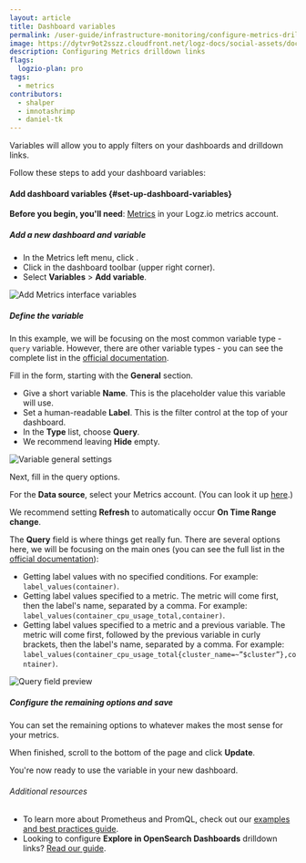 ```yaml
---
layout: article
title: Dashboard variables
permalink: /user-guide/infrastructure-monitoring/configure-metrics-drilldown-links.html
image: https://dytvr9ot2sszz.cloudfront.net/logz-docs/social-assets/docs-social.jpg
description: Configuring Metrics drilldown links
flags:
  logzio-plan: pro
tags:
  - metrics
contributors:
  - shalper
  - imnotashrimp
  - daniel-tk
---
```


Variables will allow you to apply filters on your dashboards and drilldown links.

Follow these steps to add your dashboard variables: 

#### Add dashboard variables {#set-up-dashboard-variables}

**Before you begin, you'll need**:
[Metrics](https://app.logz.io/#/dashboard/metrics/) in your Logz.io metrics account.

<div class="tasklist">

##### Add a new dashboard and variable

* In the Metrics left menu, click <i class="fas fa-plus"></i>.
* Click <i class="fas fa-cog"></i> in the dashboard toolbar (upper right corner).
* Select **Variables** > **Add variable**.

![Add Metrics interface variables](https://dytvr9ot2sszz.cloudfront.net/logz-docs/grafana/metrics-variables.png)

##### Define the variable

In this example, we will be focusing on the most common variable type - `query` variable. However, there are other variable types - you can see the complete list in the [official documentation](https://grafana.com/docs/grafana/latest/variables/variable-types/).


Fill in the form, starting with the **General** section.

* Give a short variable **Name**. This is the placeholder value this variable will use.
* Set a human-readable **Label**. This is the filter control at the top of your dashboard.
* In the **Type** list, choose **Query**.
* We recommend leaving **Hide** empty.

![Variable general settings](https://dytvr9ot2sszz.cloudfront.net/logz-docs/grafana/variables-edit-containername.png)


Next, fill in the query options.

For the **Data source**, select your Metrics account. (You can look it up [here](https://app.logz.io/#/dashboard/settings/manage-accounts).)

We recommend setting **Refresh** to automatically occur **On Time Range change**.

The **Query** field is where things get really fun. There are several options here, we will be focusing on the main ones (you can see the full list in the [official documentation](https://grafana.com/docs/grafana/latest/datasources/prometheus/#query-variable)):

* Getting label values with no specified conditions. For example: `label_values(container)`.
* Getting label values specified to a metric. The metric will come first, then the label's name, separated by a comma. For example: `label_values(container_cpu_usage_total,container)`.
* Getting label values specified to a metric and a previous variable. The metric will come first, followed by the previous variable in curly brackets, then the label's name, separated by a comma. For example: `label_values(container_cpu_usage_total{cluster_name=~”$cluster”},container)`.

![Query field preview](https://dytvr9ot2sszz.cloudfront.net/logz-docs/grafana/metricspreview-of-variables.png)


##### Configure the remaining options and save

You can set the remaining options to whatever makes the most sense for your metrics.

When finished, scroll to the bottom of the page and click **Update**.

You're now ready to use the variable in your new dashboard.

###### Additional resources

* To learn more about Prometheus and PromQL, check out our [examples and best practices guide](https://docs.logz.io/user-guide/infrastructure-monitoring/prometheus-promql-queries.html). 
* Looking to configure **Explore in OpenSearch Dashboards** drilldown links? [Read our guide](/user-guide/infrastructure-monitoring/explore-in-logs-drilldown-links.html).
